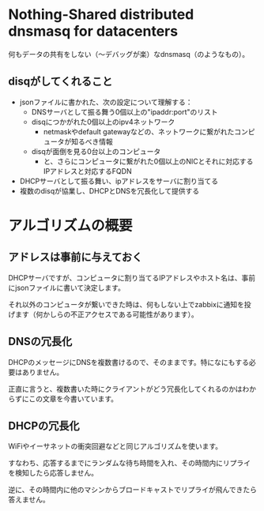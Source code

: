 # Nothing-Shared distributed dnsmasq for datacenters

何もデータの共有をしない（〜デバッグが楽）なdnsmasq（のようなもの）。

## disqがしてくれること

 - jsonファイルに書かれた、次の設定について理解する：
   - DNSサーバとして振る舞う0個以上の"ipaddr:port"のリスト
   - disqにつかがれた0個以上のipv4ネットワーク
     - netmaskやdefault gatewayなどの、ネットワークに繋がれたコンピュータが知るべき情報
   - disqが面倒を見る0台以上のコンピュータ
     - と、さらにコンピュータに繋がれた0個以上のNICとそれに対応するIPアドレスと対応するFQDN
 - DHCPサーバとして振る舞い、ipアドレスをサーバに割り当てる
 - 複数のdisqが協業し、DHCPとDNSを冗長化して提供する

# アルゴリズムの概要

## アドレスは事前に与えておく

DHCPサーバですが、コンピュータに割り当てるIPアドレスやホスト名は、事前にjsonファイルに書いて決定します。

それ以外のコンピュータが繋いできた時は、何もしない上でzabbixに通知を投げます（何かしらの不正アクセスである可能性があります）。

## DNSの冗長化

DHCPのメッセージにDNSを複数書けるので、そのままです。特になにもする必要はありません。

正直に言うと、複数書いた時にクライアントがどう冗長化してくれるのかはわからずにこの文章を今書いています。

## DHCPの冗長化

WiFiやイーサネットの衝突回避などと同じアルゴリズムを使います。

すなわち、応答するまでにランダムな待ち時間を入れ、その時間内にリプライを検知したら応答しません。

逆に、その時間内に他のマシンからブロードキャストでリプライが飛んできたら答えません。


